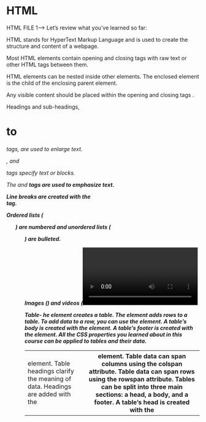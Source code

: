 # HTML
HTML FILE 1-->
Let’s review what you’ve learned so far:

HTML stands for HyperText Markup Language and is used to create the structure and content of a webpage.

Most HTML elements contain opening and closing tags with raw text or other HTML tags between them.

HTML elements can be nested inside other elements. The enclosed element is the child of the enclosing parent element.

Any visible content should be placed within the opening and closing <body> tags .
  
Headings and sub-headings,<h1> to <h6> tags, are used to enlarge text.
  
<p>, <span> and <div> tags specify text or blocks.
  
The <em> and <strong> tags are used to emphasize text.
  
Line breaks are created with the <br> tag.

Ordered lists (<ol>) are numbered and unordered lists (<ul>) are bulleted.

Images (<img>) and videos (<video>) can be added by linking to an existing source.



Table-
he <table> element creates a table.
The <tr> element adds rows to a table.
To add data to a row, you can use the <td> element.
Table headings clarify the meaning of data. Headings are added with the <th> element.
Table data can span columns using the colspan attribute.
Table data can span rows using the rowspan attribute.
Tables can be split into three main sections: a head, a body, and a footer.
A table’s head is created with the <thead> element.
A table’s body is created with the <tbody> element.
A table’s footer is created with the <tfoot> element.
All the CSS properties you learned about in this course can be applied to tables and their data.
